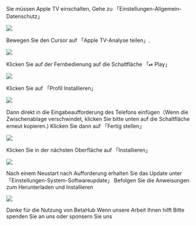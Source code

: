 Sie müssen Apple TV einschalten, Gehe zu 「Einstellungen-Allgemein-Datenschutz」

![][Privacy]

Bewegen Sie den Cursor auf 「Apple TV-Analyse teilen」.

![][Share]

Klicken Sie auf der Fernbedienung auf die Schaltfläche 「⏯ Play」

![][Remote]

Klicken Sie auf 「Profil Installieren」

![][Add Profile]

Dann direkt in die Eingabeaufforderung des Telefons einfügen（Wenn die Zwischenablage verschwindet, klicken Sie bitte unten auf die Schaltfläche erneut kopieren.)
Klicken Sie dann auf 「Fertig stellen」

![][Type URL]

Klicken Sie in der nächsten Oberfläche auf 「Installieren」

![][Install Profile]

Nach einem Neustart nach Aufforderung erhalten Sie das Update unter 「Einstellungen-System-Softwareupdate」
Befolgen Sie die Anweisungen zum Herunterladen und Installieren

![][Update]

Danke für die Nutzung von BetaHub
Wenn unsere Arbeit Ihnen hilft
Bitte spenden Sie an uns oder sponsern Sie uns

[Privacy]:  https://tva1.sinaimg.cn/large/008i3skNgy1gwqqdqt8t8j311q0hqdge.jpg
[Share]:  https://tva1.sinaimg.cn/large/008i3skNgy1gwqrjc3zbpj311q0hqdgc.jpg
[Remote]:  https://tva1.sinaimg.cn/large/008i3skNgy1gwqrptfoy4j30he0hqdfx.jpg
[Add Profile]:  https://tva1.sinaimg.cn/large/008i3skNgy1gwqrjq2216j311q0hq3yw.jpg
[Type URL]:  https://tva1.sinaimg.cn/large/008i3skNgy1gwqrjxzzaaj30hv0hqmxa.jpg
[Install Profile]:  https://tva1.sinaimg.cn/large/008i3skNgy1gwqrihdjz6j311q0hqdgc.jpg
[Update]:  https://tva1.sinaimg.cn/large/008i3skNgy1gwqrnswkn5j311q0hqmxd.jpg